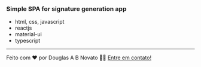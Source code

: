 ### Simple SPA for signature generation app

- html, css, javascript
- reactjs
- material-ui
- typescript

---  

Feito com ❤️ por Douglas A B Novato 👋🏽 [Entre em contato!](https://www.linkedin.com/in/douglasabnovato/)
